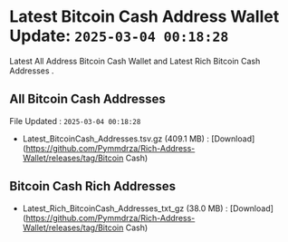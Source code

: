 # Latest Bitcoin Cash Address Wallet Update: `2025-03-04 00:18:28`

Latest All Address Bitcoin Cash Wallet and Latest Rich Bitcoin Cash Addresses .

## All Bitcoin Cash Addresses

File Updated : `2025-03-04 00:18:28`

- Latest_BitcoinCash_Addresses.tsv.gz (409.1 MB) : [Download](https://github.com/Pymmdrza/Rich-Address-Wallet/releases/tag/Bitcoin Cash)

## Bitcoin Cash Rich Addresses

- Latest_Rich_BitcoinCash_Addresses_txt_gz (38.0 MB) : [Download](https://github.com/Pymmdrza/Rich-Address-Wallet/releases/tag/Bitcoin Cash)
